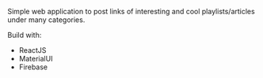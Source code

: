 Simple web application to post links of interesting and cool playlists/articles under many categories.

Build with:
- ReactJS
- MaterialUI
- Firebase
